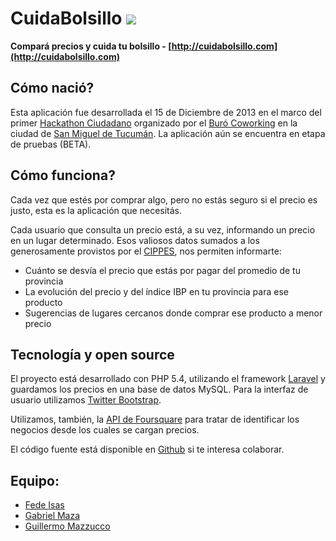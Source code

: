 # CuidaBolsillo [![](https://secure.travis-ci.org/fedeisas/cuidabolsillo.png)](http://travis-ci.org/fedeisas/cuidabolsillo)
**Compará precios y cuida tu bolsillo - [http://cuidabolsillo.com](http://cuidabolsillo.com)**

## Cómo nació?
Esta aplicación fue desarrollada el 15 de Diciembre de 2013 en el marco del primer [Hackathon Ciudadano](http://tucapps.com.ar/) organizado por el [Buró Coworking](http://burocoworking.com.ar) en la ciudad de [San Miguel de Tucumán](http://es.wikipedia.org/wiki/San_Miguel_de_Tucum%C3%A1n). La aplicación aún se encuentra en etapa de pruebas (BETA).

## Cómo funciona?
Cada vez que estés por comprar algo, pero no estás seguro si el precio es justo, esta es la aplicación que necesitás.

Cada usuario que consulta un precio está, a su vez, informando un precio en un lugar determinado. Esos valiosos datos sumados a los generosamente provistos por el [CIPPES](http://www.cippes.org/), nos permiten informarte:

+ Cuánto se desvía el precio que estás por pagar del promedio de tu provincia
+ La evolución del precio y del índice IBP en tu provincia para ese producto
+ Sugerencias de lugares cercanos donde comprar ese producto a menor precio

## Tecnología y open source
El proyecto está desarrollado con PHP 5.4, utilizando el framework [Laravel](http://laravel.com) y guardamos los precios en una base de datos MySQL. Para la interfaz de usuario utilizamos [Twitter Bootstrap](http://getbootstrap.com).

Utilizamos, también, la [API de Foursquare](https://developer.foursquare.com/) para tratar de identificar los negocios desde los cuales se cargan precios.

El código fuente está disponible en [Github](http://github.com/fedeisas/cuidabolsillo) si te interesa colaborar.

## Equipo:

+ [Fede Isas](http://fedeisas.com.ar)
+ [Gabriel Maza](https://www.facebook.com/gabrielmazarock)
+ [Guillermo Mazzucco](https://www.facebook.com/guillermo.mazzucco.7)
